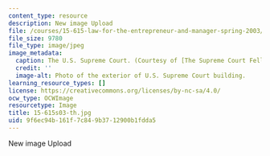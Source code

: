 ```yaml
---
content_type: resource
description: New image Upload
file: /courses/15-615-law-for-the-entrepreneur-and-manager-spring-2003/9f6ec94b161f7c849b3712900b1fdda5_15-615s03-th.jpg
file_size: 9780
file_type: image/jpeg
image_metadata:
  caption: The U.S. Supreme Court. (Courtesy of [The Supreme Court Fellows Program](http://www.supremecourt.gov/fellows/default.aspx).)
  credit: ''
  image-alt: Photo of the exterior of U.S. Supreme Court building.
learning_resource_types: []
license: https://creativecommons.org/licenses/by-nc-sa/4.0/
ocw_type: OCWImage
resourcetype: Image
title: 15-615s03-th.jpg
uid: 9f6ec94b-161f-7c84-9b37-12900b1fdda5
---
```

New image Upload